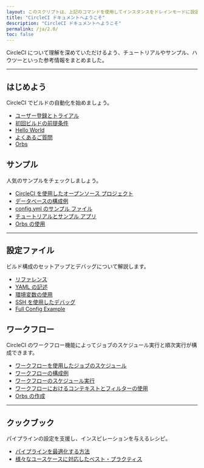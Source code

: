 ```yaml
---
layout: このスクリプトは、上記のコマンドを使用してインスタンスをドレインモードに設定し、インスタンス上で実行中のジョブをモニタリングし、ジョブが完了するのを待ってからインスタンスを終了します。
title: "CircleCI ドキュメントへようこそ"
description: "CircleCI ドキュメントへようこそ"
permalink: /ja/2.0/
toc: false
---
```


CircleCI について理解を深めていただけるよう、チュートリアルやサンプル、ハウツーといった参考情報をまとめました。

<hr class="hidden-xs" />

<div class="row">
  <div class="col-xs-12 col-sm-6">
    <h2>はじめよう</h2>
    <p>CircleCI でビルドの自動化を始めましょう。</p>
    <ul>
      <li><a href="{{ site.baseurl }}/ja/2.0/first-steps/">ユーザー登録とトライアル</a></li>
      <li><a href="{{ site.baseurl }}/ja/2.0/getting-started/">初回ビルドの前提条件</a></li>
      <li><a href="{{ site.baseurl }}/ja/2.0/hello-world/">Hello World</a></li>
      <li><a href="{{ site.baseurl }}/ja/2.0/faq/">よくあるご質問</a></li>
      <li><a href="{{ site.baseurl }}/ja/2.0/orb-intro/">Orbs</a></li>
    </ul>
  </div>
  <div class="col-xs-12 col-sm-6">
    <h2>サンプル</h2>
    <p>人気のサンプルをチェックしましょう。</p>
    <ul>
        <li><a href="{{ site.baseurl }}/ja/2.0/example-configs/">CircleCI を使用したオープンソース プロジェクト</a></li>
        <li><a href="{{ site.baseurl }}/ja/2.0/postgres-config/">データベースの構成例</a></li>
        <li><a href="{{ site.baseurl }}/ja/2.0/sample-config/">config.yml のサンプル ファイル</a></li>
        <li><a href="{{ site.baseurl }}/ja/2.0/tutorials/">チュートリアルとサンプル アプリ</a></li>
        <li><a href="{{ site.baseurl }}/2.0/orb-concepts/">Orbs の使用</a></li>
      </ul>
  </div>
  <div class="col-xs-12">
    <hr />
  </div>
  <div class="col-xs-12 col-sm-6">
    <h2>設定ファイル</h2>
    <p>ビルド構成のセットアップとデバッグについて解説します。</p>
    <ul>
      <li><a href="{{ site.baseurl }}/ja/2.0/configuration-reference/">リファレンス</a></li>
      <li><a href="{{ site.baseurl }}/ja/2.0/writing-yaml/">YAML の記述</a></li>
      <li><a href="{{ site.baseurl }}/ja/2.0/env-vars/">環境変数の使用</a></li>
      <li><a href="{{ site.baseurl }}/ja/2.0/ssh-access-jobs/">SSH を使用したデバッグ</a></li>
      <li id="full-config-example"><a href="{{ site.baseurl }}/ja/2.0/configuration-reference/#example-full-configuration">Full Config Example</a></li>
    </ul>
  </div>
  <div class="col-xs-12 col-sm-6">
    <h2>ワークフロー</h2>
    <p>CircleCI のワークフロー機能によってジョブのスケジュール実行と順次実行が構成できます。</p>
    <ul>
      <li><a href="{{ site.baseurl }}/ja/2.0/workflows/">ワークフローを使用したジョブのスケジュール</a></li>
      <li><a href="{{ site.baseurl }}/ja/2.0/workflows/#workflows-configuration-examples">ワークフローの構成例</a></li>
      <li><a href="{{ site.baseurl }}/ja/2.0/workflows/#scheduling-a-workflow">ワークフローのスケジュール実行</a></li>
      <li><a href="{{ site.baseurl }}/ja/2.0/workflows/#using-contexts-and-filtering-in-your-workflows">ワークフローにおけるコンテキストとフィルターの使用</a></li>
      <li><a href="{{ site.baseurl }}/ja/2.0/creating-orbs/">Orbs の作成</a></li>
    </ul>
  </div>
   <div class="col-xs-12">
    <hr />
  </div>
   <div class="col-xs-12 col-sm-6">
    <h2>クックブック</h2>
    <p>パイプラインの設定を支援し、インスピレーションを与えるレシピ。</p>
    <ul>
      <li><a href="{{ site.baseurl }}/ja/2.0/optimization-cookbook/">パイプラインを最適化する方法</a></li>
      <li><a href="{{ site.baseurl }}/ja/2.0/configuration-cookbook">様々なユースケースに対応したベスト・プラクティス</a></li>
    </ul>
  </div>
</div>
